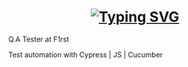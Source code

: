 # <h1 align="center">[![Typing SVG](http://readme-typing-svg.herokuapp.com?color=%6B8E23&size=30&lines=Hi%2C+I'm+Karina+Gomes;I'm+a+Q.A+Tester)](https://git.io/typing-svg)

Q.A Tester at F1rst

Test automation with Cypress | JS | Cucumber





